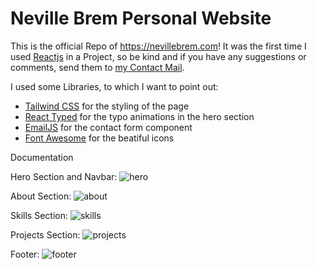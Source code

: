 # Neville Brem Personal Website

This is the official Repo of https://nevillebrem.com!
It was the first time I used [Reactjs](https://reactjs.org/) in a Project, so be kind and if you have any suggestions or comments, send them to [my Contact Mail](contact@nevillebrem.com).

I used some Libraries, to which I want to point out:

- [Tailwind CSS](https://tailwindcss.com) for the styling of the page
- [React Typed](https://www.npmjs.com/package/react-typed) for the typo animations in the hero section
- [EmailJS](https://emailjs.com) for the contact form component
- [Font Awesome](https://fontawesome.com) for the beatiful icons

Documentation

Hero Section and Navbar:
![hero](https://user-images.githubusercontent.com/81911421/200605231-ca857a53-3d77-47d4-bfb9-f8e26e7e5bdd.png)

About Section:
![about](https://user-images.githubusercontent.com/81911421/200605328-6455a723-8f04-44aa-829e-32a012ff1f10.png)

Skills Section:
![skills](https://user-images.githubusercontent.com/81911421/200605400-e229386b-3c9d-4ceb-b682-a56e5de5760d.png)

Projects Section:
![projects](https://user-images.githubusercontent.com/81911421/200605477-b0ccd031-2491-428b-86a8-37903b508223.png)

Footer:
![footer](https://user-images.githubusercontent.com/81911421/200605595-0481c577-b12e-4a26-a088-d48d4b46cd96.png)